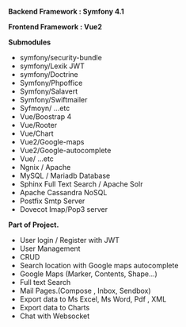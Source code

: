 **Backend Framework : Symfony 4.1**

**Frontend Framework : Vue2**

**Submodules**

 - symfony/security-bundle
 - symfony/Lexik JWT
 - symfony/Doctrine
 - Symfony/Phpoffice
 - Symfony/Salavert
 - Symfony/Swiftmailer
 - Syfmoyn/ ...etc
 - Vue/Boostrap 4
 - Vue/Rooter
 - Vue/Chart
 - Vue2/Google-maps
 - Vue2/Google-autocomplete
 - Vue/ ...etc
 - Ngnix / Apache
 - MySQL / Mariadb Database
 - Sphinx Full Text Search  / Apache Solr
 - Apache Cassandra NoSQL
 - Postfix Smtp Server
 - Dovecot Imap/Pop3 server

**Part of Project.**

 - User login / Register with JWT
 - User Management
 - CRUD
 - Search location with Google maps autocomplete 
 - Google Maps (Marker, Contents, Shape...)
 - Full text Search
 - Mail  Pages.(Compose , Inbox, Sendbox)
 - Export data to Ms Excel, Ms Word, Pdf , XML
 - Export data to Charts 
 - Chat with Websocket
